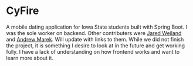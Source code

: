 # CyFire
A mobile dating application for Iowa State students built with Spring Boot. I was the sole worker on backend. Other contributers were [Jared Weiland](https://github.com/jbweiland) and [Andrew Marek](https://github.com/andmarek). Will update with links to them. While we did not finish the project, it is something I desire to look at in the future and get working fully. I have a lack of understanding on how frontend works and want to learn more about it.
